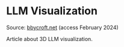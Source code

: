 # LLM Visualization

Source: [bbycroft.net](https://bbycroft.net/llm) (access February 2024)

Article about 3D LLM visualization.
